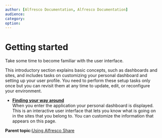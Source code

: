 ```yaml
---
author: [Alfresco Documentation, Alfresco Documentation]
audience: 
category: 
option: 
---
```


# Getting started

Take some time to become familiar with the user interface.

This introductory section explains basic concepts, such as dashboards and sites, and includes tasks on customizing your personal dashboard and setting up your user profile. You need to perform these setup tasks only once but you can revisit them at any time to update, edit, or reconfigure your environment.

-   **[Finding your way around](../concepts/ui-description.md)**  
When you enter the application your personal dashboard is displayed. This is an interactive user interface that lets you know what is going on in the sites that you belong to. You can customize the information that appears on this page.

**Parent topic:**[Using Alfresco Share](../topics/sh-uh-welcome.md)

